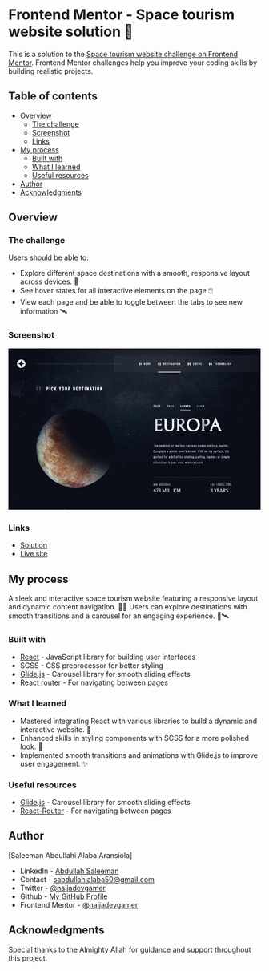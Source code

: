 # Frontend Mentor - Space tourism website solution 🚀

This is a solution to the [Space tourism website challenge on Frontend Mentor](https://www.frontendmentor.io/challenges/space-tourism-multipage-website-gRWj1URZ3). Frontend Mentor challenges help you improve your coding skills by building realistic projects.

## Table of contents

- [Overview](#overview)
  - [The challenge](#the-challenge)
  - [Screenshot](#screenshot)
  - [Links](#links)
- [My process](#my-process)
  - [Built with](#built-with)
  - [What I learned](#what-i-learned)
  - [Useful resources](#useful-resources)
- [Author](#author)
- [Acknowledgments](#acknowledgments)

## Overview

### The challenge

Users should be able to:

- Explore different space destinations with a smooth, responsive layout across devices. 🌌
- See hover states for all interactive elements on the page 🖱️
- View each page and be able to toggle between the tabs to see new information 🛰️

### Screenshot

![](./public/app.png)

### Links

- [Solution](https://github.com/naijadevgamer/space-tourism)
- [Live site](https://naijadevgamer.github.io/space-tourism/)

## My process

A sleek and interactive space tourism website featuring a responsive layout and dynamic content navigation. 🚀✨ Users can explore destinations with smooth transitions and a carousel for an engaging experience. 🌌🛰️

### Built with

- [React](https://reactjs.org/) - JavaScript library for building user interfaces
- SCSS - CSS preprocessor for better styling
- [Glide.js](https://glidejs.com/) - Carousel library for smooth sliding effects
- [React router](https://reactrouter.com/en/main) - For navigating between pages

### What I learned

- Mastered integrating React with various libraries to build a dynamic and interactive website. 🧩
- Enhanced skills in styling components with SCSS for a more polished look. 🎨
- Implemented smooth transitions and animations with Glide.js to improve user engagement. ✨

### Useful resources

- [Glide.js](https://glidejs.com/) - Carousel library for smooth sliding effects
- [React-Router](https://reactrouter.com/en/main) - For navigating between pages

## Author

[Saleeman Abdullahi Alaba Aransiola]

- LinkedIn - [Abdullah Saleeman](https://www.linkedin.com/in/abdullah-saleeman-360170243)
- Contact - [sabdullahialaba50@gmail.com](mailto:sabdullahialaba50@gmail.com)
- Twitter - [@naijadevgamer](https://www.twitter.com/naijadevgamer)
- Github - [My GitHub Profile](https://github.com/naijadevgamer)
- Frontend Mentor - [@naijadevgamer](https://www.frontendmentor.io/profile/naijadevgamer)

## Acknowledgments

Special thanks to the Almighty Allah for guidance and support throughout this project.

